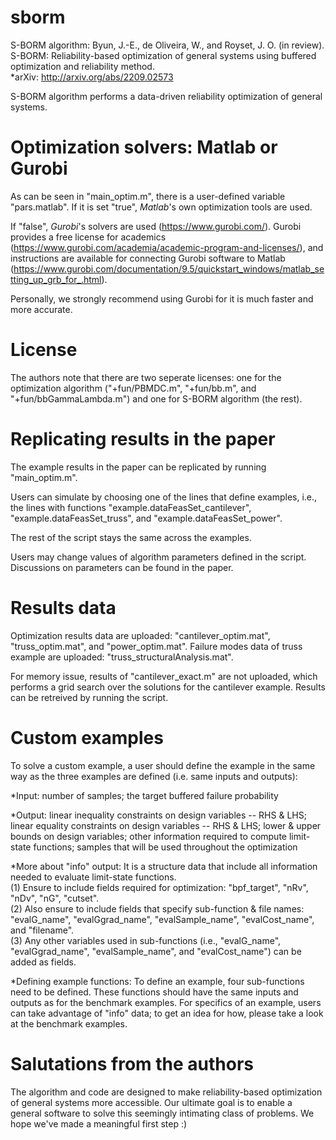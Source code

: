 # sborm
S-BORM algorithm: Byun, J.-E., de Oliveira, W., and Royset, J. O. (in review). S-BORM: Reliability-based optimization of general systems using buffered optimization and reliability method.  
*arXiv: http://arxiv.org/abs/2209.02573

S-BORM algorithm performs a data-driven reliability optimization of general systems. 

# Optimization solvers: Matlab or Gurobi
As can be seen in "main_optim.m", there is a user-defined variable "pars.matlab". If it is set "true", _Matlab_'s own optimization tools are used.

If "false", _Gurobi_'s solvers are used (https://www.gurobi.com/). Gurobi provides a free license for academics (https://www.gurobi.com/academia/academic-program-and-licenses/), and instructions are available for connecting Gurobi software to Matlab (https://www.gurobi.com/documentation/9.5/quickstart_windows/matlab_setting_up_grb_for_.html).  

Personally, we strongly recommend using Gurobi for it is much faster and more accurate.

# License
The authors note that there are two seperate licenses: one for the optimization algorithm ("+fun/PBMDC.m", "+fun/bb.m", and "+fun/bbGammaLambda.m") and one for S-BORM algorithm (the rest).

# Replicating results in the paper
The example results in the paper can be replicated by running "main_optim.m".

Users can simulate by choosing one of the lines that define examples, i.e., the lines with functions "example.dataFeasSet_cantilever", "example.dataFeasSet_truss", and "example.dataFeasSet_power".

The rest of the script stays the same across the examples.

Users may change values of algorithm parameters defined in the script. Discussions on parameters can be found in the paper.

# Results data
Optimization results data are uploaded: "cantilever_optim.mat", "truss_optim.mat", and "power_optim.mat".
Failure modes data of truss example are uploaded: "truss_structuralAnalysis.mat".

For memory issue, results of "cantilever_exact.m" are not uploaded, which performs a grid search over the solutions for the cantilever example. Results can be retreived by running the script.

# Custom examples
To solve a custom example, a user should define the example in the same way as the three examples are defined (i.e. same inputs and outputs):

*Input: number of samples; the target buffered failure probability

*Output: linear inequality constraints on design variables -- RHS & LHS; linear equality constraints on design variables -- RHS & LHS; lower & upper bounds on design variables; other information required to compute limit-state functions; samples that will be used throughout the optimization

*More about "info" output: It is a structure data that include all information needed to evaluate limit-state functions.  
(1) Ensure to include fields required for optimization: "bpf_target", "nRv", "nDv", "nG", "cutset".  
(2) Also ensure to include fields that specify sub-function & file names: "evalG_name", "evalGgrad_name", "evalSample_name", "evalCost_name", and "filename".  
(3) Any other variables used in sub-functions (i.e., "evalG_name", "evalGgrad_name", "evalSample_name", and "evalCost_name") can be added as fields.

*Defining example functions: To define an example, four sub-functions need to be defined. These functions should have the same inputs and outputs as for the benchmark examples. For specifics of an example, users can take advantage of "info" data; to get an idea for how, please take a look at the benchmark examples.

# Salutations from the authors
The algorithm and code are designed to make reliability-based optimization of general systems more accessible. Our ultimate goal is to enable a general software to solve this seemingly intimating class of problems. We hope we've made a meaningful first step :)
